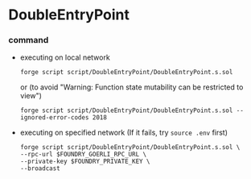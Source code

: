 # DoubleEntryPoint
### command
- executing on local network
    ```
    forge script script/DoubleEntryPoint/DoubleEntryPoint.s.sol
    ```
    or (to avoid "Warning: Function state mutability can be restricted to view")
    ```
    forge script script/DoubleEntryPoint/DoubleEntryPoint.s.sol --ignored-error-codes 2018
    ```
- executing on specified network (If it fails, try `source .env` first)
    ```
    forge script script/DoubleEntryPoint/DoubleEntryPoint.s.sol \
    --rpc-url $FOUNDRY_GOERLI_RPC_URL \
    --private-key $FOUNDRY_PRIVATE_KEY \
    --broadcast
    ```